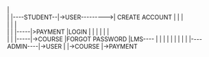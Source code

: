 |       
|       |----STUDENT--|->USER--------->| CREATE ACCOUNT 
|       |       |       
|       |       |      
|       |       |-----|>PAYMENT       |LOGIN
|       |       |
|       |       |   
|       |       |-----|->COURSE        |FORGOT PASSWORD
|LMS----
|       |
|       |
|       |
|       |
|       |----ADMIN----|->USER
|                     |->COURSE
                      |->PAYMENT